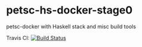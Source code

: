 # petsc-hs-docker-stage0
petsc-docker with Haskell stack and misc build tools

Travis CI: [![Build Status](https://travis-ci.org/ocramz/petsc-hs-docker-stage0.svg?branch=master)](https://travis-ci.org/ocramz/petsc-hs-docker-stage0)
